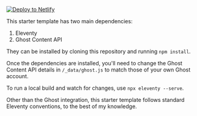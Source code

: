 [![Deploy to Netlify](https://www.netlify.com/img/deploy/button.svg)](https://app.netlify.com/start/deploy?repository=https://github.com/brykng/eleventy-ghost-starter.git)

This starter template has two main dependencies:
1. Eleventy
2. Ghost Content API

They can be installed by cloning this repository and running ```npm install```.

Once the dependencies are installed, you'll need to change the Ghost Content API details in ```/_data/ghost.js``` to match those of your own Ghost account.

To run a local build and watch for changes, use ```npx eleventy --serve```.

Other than the Ghost integration, this starter template follows standard Eleventy conventions, to the best of my knowledge.